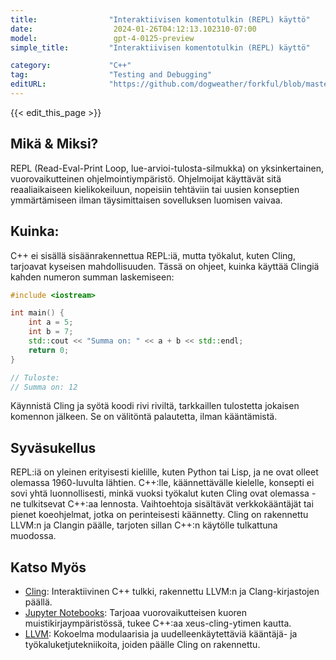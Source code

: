 ```yaml
---
title:                "Interaktiivisen komentotulkin (REPL) käyttö"
date:                  2024-01-26T04:12:13.102310-07:00
model:                 gpt-4-0125-preview
simple_title:         "Interaktiivisen komentotulkin (REPL) käyttö"

category:             "C++"
tag:                  "Testing and Debugging"
editURL:              "https://github.com/dogweather/forkful/blob/master/content/fi/cpp/using-an-interactive-shell-repl.md"
---
```


{{< edit_this_page >}}

## Mikä & Miksi?
REPL (Read-Eval-Print Loop, lue-arvioi-tulosta-silmukka) on yksinkertainen, vuorovaikutteinen ohjelmointiympäristö. Ohjelmoijat käyttävät sitä reaaliaikaiseen kielikokeiluun, nopeisiin tehtäviin tai uusien konseptien ymmärtämiseen ilman täysimittaisen sovelluksen luomisen vaivaa.

## Kuinka:
C++ ei sisällä sisäänrakennettua REPL:iä, mutta työkalut, kuten Cling, tarjoavat kyseisen mahdollisuuden. Tässä on ohjeet, kuinka käyttää Clingiä kahden numeron summan laskemiseen:

```C++
#include <iostream>

int main() {
    int a = 5;
    int b = 7;
    std::cout << "Summa on: " << a + b << std::endl;
    return 0;
}

// Tuloste:
// Summa on: 12
```

Käynnistä Cling ja syötä koodi rivi riviltä, tarkkaillen tulostetta jokaisen komennon jälkeen. Se on välitöntä palautetta, ilman kääntämistä.

## Syväsukellus
REPL:iä on yleinen erityisesti kielille, kuten Python tai Lisp, ja ne ovat olleet olemassa 1960-luvulta lähtien. C++:lle, käännettävälle kielelle, konsepti ei sovi yhtä luonnollisesti, minkä vuoksi työkalut kuten Cling ovat olemassa - ne tulkitsevat C++:aa lennosta. Vaihtoehtoja sisältävät verkkokääntäjät tai pienet koeohjelmat, jotka on perinteisesti käännetty. Cling on rakennettu LLVM:n ja Clangin päälle, tarjoten sillan C++:n käytölle tulkattuna muodossa.

## Katso Myös
- [Cling](https://root.cern/cling/): Interaktiivinen C++ tulkki, rakennettu LLVM:n ja Clang-kirjastojen päällä.
- [Jupyter Notebooks](https://jupyter.org/): Tarjoaa vuorovaikutteisen kuoren muistikirjaympäristössä, tukee C++:aa xeus-cling-ytimen kautta.
- [LLVM](https://llvm.org/): Kokoelma modulaarisia ja uudelleenkäytettäviä kääntäjä- ja työkaluketjutekniikoita, joiden päälle Cling on rakennettu.
